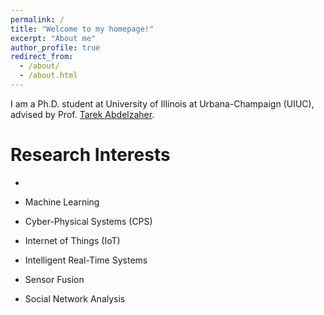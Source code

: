 ```yaml
---
permalink: /
title: "Welcome to my homepage!"
excerpt: "About me"
author_profile: true
redirect_from: 
  - /about/
  - /about.html
---
```


I am a Ph.D. student at University of Illinois at Urbana-Champaign (UIUC), advised by Prof. [Tarek Abdelzaher](http://abdelzaher.cs.illinois.edu/).

Research Interests
======
- 
* Machine Learning 

* Cyber-Physical Systems (CPS)

* Internet of Things (IoT)

* Intelligent Real-Time Systems

* Sensor Fusion

* Social Network Analysis

